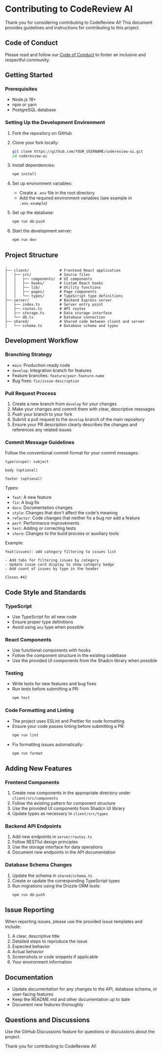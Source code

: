 # Contributing to CodeReview AI

Thank you for considering contributing to CodeReview AI! This document provides guidelines and instructions for contributing to this project.

## Code of Conduct

Please read and follow our [Code of Conduct](CODE_OF_CONDUCT.md) to foster an inclusive and respectful community.

## Getting Started

### Prerequisites

- Node.js 18+
- npm or yarn
- PostgreSQL database

### Setting Up the Development Environment

1. Fork the repository on GitHub
2. Clone your fork locally:
   ```bash
   git clone https://github.com/YOUR_USERNAME/codereview-ai.git
   cd codereview-ai
   ```
3. Install dependencies:
   ```bash
   npm install
   ```
4. Set up environment variables:
   - Create a `.env` file in the root directory
   - Add the required environment variables (see example in `.env.example`)

5. Set up the database:
   ```bash
   npm run db:push
   ```

6. Start the development server:
   ```bash
   npm run dev
   ```

## Project Structure

```
.
├── client/              # Frontend React application
│   ├── src/             # Source files
│   │   ├── components/  # UI components
│   │   ├── hooks/       # Custom React hooks
│   │   ├── lib/         # Utility functions
│   │   ├── pages/       # Page components
│   │   └── types/       # TypeScript type definitions
├── server/              # Backend Express server
│   ├── index.ts         # Server entry point
│   ├── routes.ts        # API routes
│   ├── storage.ts       # Data storage interface
│   └── db.ts            # Database connection
├── shared/              # Shared code between client and server
│   └── schema.ts        # Database schema and types
```

## Development Workflow

### Branching Strategy

- `main`: Production-ready code
- `develop`: Integration branch for features
- Feature branches: `feature/your-feature-name`
- Bug fixes: `fix/issue-description`

### Pull Request Process

1. Create a new branch from `develop` for your changes
2. Make your changes and commit them with clear, descriptive messages
3. Push your branch to your fork
4. Submit a pull request to the `develop` branch of the main repository
5. Ensure your PR description clearly describes the changes and references any related issues

### Commit Message Guidelines

Follow the conventional commit format for your commit messages:

```
type(scope): subject

body (optional)

footer (optional)
```

Types:
- `feat`: A new feature
- `fix`: A bug fix
- `docs`: Documentation changes
- `style`: Changes that don't affect the code's meaning
- `refactor`: Code changes that neither fix a bug nor add a feature
- `perf`: Performance improvements
- `test`: Adding or correcting tests
- `chore`: Changes to the build process or auxiliary tools

Example:
```
feat(issues): add category filtering to issues list

- Add tabs for filtering issues by category
- Update issue card display to show category badge
- Add count of issues by type in the header

Closes #42
```

## Code Style and Standards

### TypeScript

- Use TypeScript for all new code
- Ensure proper type definitions
- Avoid using `any` type when possible

### React Components

- Use functional components with hooks
- Follow the component structure in the existing codebase
- Use the provided UI components from the Shadcn library when possible

### Testing

- Write tests for new features and bug fixes
- Run tests before submitting a PR:
  ```bash
  npm test
  ```

### Code Formatting and Linting

- The project uses ESLint and Prettier for code formatting
- Ensure your code passes linting before submitting a PR:
  ```bash
  npm run lint
  ```
- Fix formatting issues automatically:
  ```bash
  npm run format
  ```

## Adding New Features

### Frontend Components

1. Create new components in the appropriate directory under `client/src/components`
2. Follow the existing pattern for component structure
3. Use the provided UI components from Shadcn UI library
4. Update types as necessary in `client/src/types`

### Backend API Endpoints

1. Add new endpoints in `server/routes.ts`
2. Follow RESTful design principles
3. Use the storage interface for data operations
4. Document new endpoints in the API documentation

### Database Schema Changes

1. Update the schema in `shared/schema.ts`
2. Create or update the corresponding TypeScript types
3. Run migrations using the Drizzle ORM tools:
   ```bash
   npm run db:push
   ```

## Issue Reporting

When reporting issues, please use the provided issue templates and include:

1. A clear, descriptive title
2. Detailed steps to reproduce the issue
3. Expected behavior
4. Actual behavior
5. Screenshots or code snippets if applicable
6. Your environment information

## Documentation

- Update documentation for any changes to the API, database schema, or user-facing features
- Keep the README.md and other documentation up to date
- Document new features thoroughly

## Questions and Discussions

Use the GitHub Discussions feature for questions or discussions about the project.

Thank you for contributing to CodeReview AI!